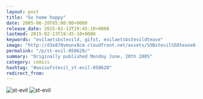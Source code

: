 ```yaml
---
layout: post
title: "Go home hoppy"
date: 2005-06-20T05:00:00+0000
release_date: 2015-02-13T19:45:10+0000
lastmod: 2015-02-13T19:45:10+0000
keywords: "evilaetsbstevild, gifst, evilaetsbstevildtease"
image: "http://d3e878vmunx8cm.cloudfront.net/assets/%5Bstevil%5Dtease6-19-05.gif"
permalink: "/p/st-evil-050620/"
summary: "Originally published Monday June, 20th 2005"
category: comics
hashtag: "#axisofstevil_st-evil-050620"
redirect_from:
---
```


![st-evil](http://d3e878vmunx8cm.cloudfront.net/assets/%5Bstevil%5Dtease6-19-05.gif)
![st-evil](http://d3e878vmunx8cm.cloudfront.net/assets/%5Bstevil%5D6-19-05.gif)
